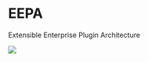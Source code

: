 # EEPA

Extensible Enterprise Plugin Architecture


![](https://rawgithub.com/divanvisagie/EEPA/master/Diagram/EEPA.svg)
